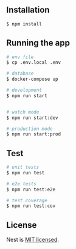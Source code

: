 ## Installation

```bash
$ npm install
```

## Running the app

```bash
# env file
$ cp .env.local .env

# database
$ docker-compose up

# development
$ npm run start


# watch mode
$ npm run start:dev

# production mode
$ npm run start:prod
```

## Test

```bash
# unit tests
$ npm run test

# e2e tests
$ npm run test:e2e

# test coverage
$ npm run test:cov
```

## License

Nest is [MIT licensed](LICENSE).
